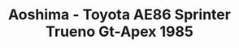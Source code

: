 ---
layout: product
title: "Aoshima - Toyota AE86 Sprinter Trueno Gt-Apex 1985"
price: "TBA" 
desc: "N/A"
img_path: "/assets/img/AO51566.webp"
brand: "N/A"
available: false
special_offer: false
new: false
soon: false
cat: "010000"
subcat: "013700"
subsubcat: "0N/A"
sifra: "AO51566"
popular: false
---